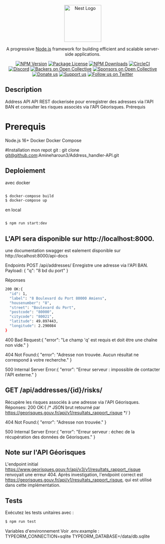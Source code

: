 <p align="center">
  <a href="http://nestjs.com/" target="blank"><img src="https://nestjs.com/img/logo-small.svg" width="120" alt="Nest Logo" /></a>
</p>

[circleci-image]: https://img.shields.io/circleci/build/github/nestjs/nest/master?token=abc123def456
[circleci-url]: https://circleci.com/gh/nestjs/nest

  <p align="center">A progressive <a href="http://nodejs.org" target="_blank">Node.js</a> framework for building efficient and scalable server-side applications.</p>
    <p align="center">
<a href="https://www.npmjs.com/~nestjscore" target="_blank"><img src="https://img.shields.io/npm/v/@nestjs/core.svg" alt="NPM Version" /></a>
<a href="https://www.npmjs.com/~nestjscore" target="_blank"><img src="https://img.shields.io/npm/l/@nestjs/core.svg" alt="Package License" /></a>
<a href="https://www.npmjs.com/~nestjscore" target="_blank"><img src="https://img.shields.io/npm/dm/@nestjs/common.svg" alt="NPM Downloads" /></a>
<a href="https://circleci.com/gh/nestjs/nest" target="_blank"><img src="https://img.shields.io/circleci/build/github/nestjs/nest/master" alt="CircleCI" /></a>
<a href="https://discord.gg/G7Qnnhy" target="_blank"><img src="https://img.shields.io/badge/discord-online-brightgreen.svg" alt="Discord"/></a>
<a href="https://opencollective.com/nest#backer" target="_blank"><img src="https://opencollective.com/nest/backers/badge.svg" alt="Backers on Open Collective" /></a>
<a href="https://opencollective.com/nest#sponsor" target="_blank"><img src="https://opencollective.com/nest/sponsors/badge.svg" alt="Sponsors on Open Collective" /></a>
  <a href="https://paypal.me/kamilmysliwiec" target="_blank"><img src="https://img.shields.io/badge/Donate-PayPal-ff3f59.svg" alt="Donate us"/></a>
    <a href="https://opencollective.com/nest#sponsor"  target="_blank"><img src="https://img.shields.io/badge/Support%20us-Open%20Collective-41B883.svg" alt="Support us"></a>
  <a href="https://twitter.com/nestframework" target="_blank"><img src="https://img.shields.io/twitter/follow/nestframework.svg?style=social&label=Follow" alt="Follow us on Twitter"></a>
</p>
  <!--[![Backers on Open Collective](https://opencollective.com/nest/backers/badge.svg)](https://opencollective.com/nest#backer)
  [![Sponsors on Open Collective](https://opencollective.com/nest/sponsors/badge.svg)](https://opencollective.com/nest#sponsor)-->

## Description

Address API
API REST dockerisée pour enregistrer des adresses via l'API BAN et consulter les risques associés via l'API Géorisques.
Prérequis

# Prerequis

Node.js 16+
Docker
Docker Compose

#Installation
mon repot git : git clone git@github.com:Amineharoun3/Address_handler-API.git


## Deploiement

avec docker

```bash

$ docker-compose build
$ docker-compose up

```

en local

```bash

$ npm run start:dev


```

## L'API sera disponible sur http://localhost:8000.

une documentation swagger est ealement disponible sur http://localhost:8000/api-docs

Endpoints
POST /api/addresses/
Enregistre une adresse via l'API BAN.
Payload:
{ "q": "8 bd du port" }

Réponses

```bash
200 OK:{
  "id": 1,
  "label": "8 Boulevard du Port 80000 Amiens",
  "housenumber": "8",
  "street": "Boulevard du Port",
  "postcode": "80000",
  "citycode": "80021",
  "latitude": 49.897443,
  "longitude": 2.290084
}

```
400 Bad Request:{ "error": "Le champ 'q' est requis et doit être une chaîne non vide." }


404 Not Found:{ "error": "Adresse non trouvée. Aucun résultat ne correspond à votre recherche." }


500 Internal Server Error:{ "error": "Erreur serveur : impossible de contacter l'API externe." }


## GET /api/addresses/{id}/risks/

Récupère les risques associés à une adresse via l'API Géorisques.
Réponses:
200 OK:{ /* JSON brut retourné par https://georisques.gouv.fr/api/v1/resultats_rapport_risque */ }


404 Not Found:{ "error": "Adresse non trouvée." }


500 Internal Server Error:{ "error": "Erreur serveur : échec de la récupération des données de Géorisques." }



## Note sur l'API Géorisques
L'endpoint initial https://www.georisques.gouv.fr/api/v3/v1/resultats_rapport_risque renvoyait une erreur 404. Après investigation, l'endpoint correct est https://georisques.gouv.fr/api/v1/resultats_rapport_risque, qui est utilisé dans cette implémentation.

## Tests
Exécutez les tests unitaires avec :
```bash
$ npm run test
```
Variables d'environnement
Voir .env.example :
TYPEORM_CONNECTION=sqlite
TYPEORM_DATABASE=/data/db.sqlite
